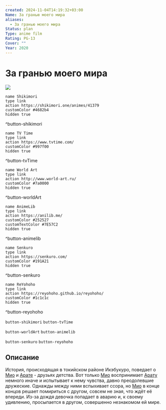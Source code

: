```yaml
---
created: 2024-11-04T14:19:32+03:00
Name: За гранью моего мира
aliases:
  - За гранью моего мира
Status: plan
Type: anime film
Rating: PG-13
Cover: ""
Year: 2020
---
```


# За гранью моего мира

![](https://nyaa.shikimori.one/uploads/poster/animes/41379/b8d75ba9df223aae0c061c4f37e9129a.jpeg)

```button
name Shikimori
type link
action https://shikimori.one/animes/41379
customColor #4682b4
hidden true
```
^button-shikimori

```button
name TV Time
type link
action https://www.tvtime.com/
customColor #997f00
hidden true
```
^button-tvTime

```button
name World Art
type link
action http://www.world-art.ru/
customColor #7a0000
hidden true
```
^button-worldArt

```button
name AnimeLib
type link
action https://anilib.me/
customColor #252527
customTextColor #7E57C2
hidden true
```
^button-animelib

```button
name Senkuro
type link
action https://senkuro.com/
customColor #191A21
hidden true
```
^button-senkuro

```button
name ReYohoho
type link
action https://reyohoho.github.io/reyohoho/
customColor #1c1c1c
hidden true
```
^button-reyohoho

`button-shikimori` `button-tvTime`

`button-worldArt` `button-animelib`

`button-senkuro` `button-reyohoho`

## Описание

История, происходящая в токийском районе Икэбукуро, поведает о [Мио](https://shikimori.one/characters/179037-mio-miyamasu) и [Арате](https://shikimori.one/characters/179038-arata-kishimo) - друзьях детства. Вот только [Мио](https://shikimori.one/characters/179037-mio-miyamasu) воспринимает [Арату](https://shikimori.one/characters/179038-arata-kishimo) немного иначе и испытывает к нему чувства, давно преодолевшие дружеские. Однажды между ними вспыхивает ссора, но [Мио](https://shikimori.one/characters/179037-mio-miyamasu) в конце концов решает помириться с другом, совсем не зная, что ждёт её впереди. Из-за дождя девочка попадает в аварию и, к своему удивлению, просыпается в другом, совершенно незнакомом ей мире.
